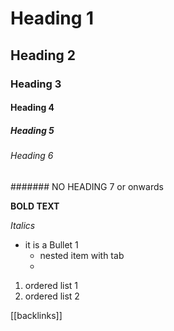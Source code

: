 # Heading 1
## Heading 2
### Heading 3
#### Heading 4
##### Heading 5
###### Heading 6
####### NO HEADING 7 or onwards


**BOLD TEXT**

*Italics*

- it is a Bullet 1
	- nested item with tab
	- 

1. ordered list 1
2. ordered list 2


[[backlinks]]

